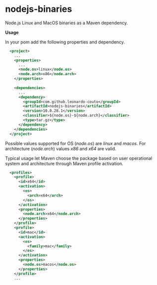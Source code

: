 nodejs-binaries
===============

Node.js Linux and MacOS binaries as a Maven dependency.

**Usage**

In your pom add the following properties and dependency.

```xml
  <project>
    ...
    <properties>
      ...
      <node.os>linux</node.os>
      <node.arch>x86</node.arch>
    </properties>
    
    <dependencies>
      ...
      <dependency>
        <groupId>com.github.leonardo-couto</groupId>
        <artifactId>nodejs-binaries</artifactId>
        <version>10.0.28.1</version>
        <classifier>${node.os}-${node.arch}</classifier>
        <type>tar.gz</type>
      </dependency>
    </dependencies>
  </project>
```
Possible values supported for OS (*node.os*) are *linux* and *macos*. For architecture (*node.arch*) values *x86* and *x64* are valid.

Typical usage let Maven choose the package based on user operational system and architecture through Maven profile activation.

```xml
  <profiles>
    <profile>
      <id>x64</id>
      <activation>
        <os>
          <arch>x64</arch>
        </os>
      </activation>
      <properties>
        <node.arch>x64</node.arch>
      </properties>
    </profile>
    <profile>
      <id>mac</id>
      <activation>
        <os>
          <family>mac</family>
        </os>
      </activation>
      <properties>
        <node.os>macos</node.os>
      </properties>
    </profile>
    ...
```


